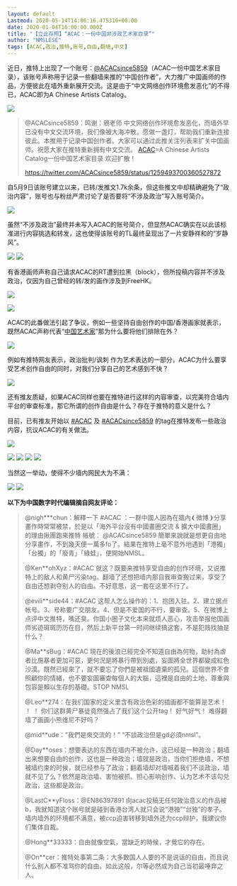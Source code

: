 ```yaml
---
layout: default
Lastmod: 2020-05-14T14:06:16.475310+00:00
date: 2020-01-04T16:00:00.000Z
title: "【立此存照】“ACAC：一份中国非涉政艺术家目录”"
author: "NMSLESE"
tags: [ACAC,政治,推特,账号,自由,翻墙,中文]
---
```


近日，推特上出现了一个账号：[@ACACsince5859](https://twitter.com/ACACsince5859)（ACAC一份中国艺术家目录），该账号声称用于记录一些翻墙来推的“中国创作者”，大力推广中国画师的作品，方便彼此在墙外重新展开交流。这是由于“中文网络创作环境愈发恶化”的不得已，ACAC即为A Chinese Artists Catalog。

![](https://images.weserv.nl/?url=https%3A//chinadigitaltimes.net/chinese/files/2020/05/ACAC-e1589440984278.png)

> @ACACsince5859：鸣谢：鴉老师 中文网络创作环境愈发恶化，而墙外早已没有中文交流环境，我们像被大海冲散。愿做一盏灯，帮助我们重新连接彼此。本推用于记录中国创作者。大家可以通过此推关注列表来扩关中国画师。祝愿大家在推特重新拥有中文交流。 [ACAC](https://chinadigitaltimes.net/chinese/tag/acac/)\=A Chinese Artists Catalog一份中国艺术家目录 欢迎扩散！
> 
> https://twitter.com/ACACsince5859/status/1259493700360527872

自5月9日该账号建立以来，已转/发推文1.7k余条，但这些推文中却精确避免了“政治内容”，账号也与粉丝严肃讨论了是否要将“不涉及政治”写入账号简介。

![](https://images.weserv.nl/?url=https%3A//chinadigitaltimes.net/chinese/files/2020/05/ACAC2.png)

虽然“不涉及政治”最终并未写入ACAC的账号简介，但显然ACAC确实在以此该标准进行内容挑选和转发，这也使得该账号的TL最终呈现出了一片安静祥和的“岁静风”。

![](https://images.weserv.nl/?url=https%3A//chinadigitaltimes.net/chinese/files/2020/05/ACAC3.png) ![](https://images.weserv.nl/?url=https%3A//chinadigitaltimes.net/chinese/files/2020/05/ACAC4.png)

有香港画师声称自己请求ACAC的RT遭到拉黑（block），但所投稿内容并不涉及政治，仅因为自己曾经的转/发的画作涉及到FreeHK。

![](https://images.weserv.nl/?url=https%3A//chinadigitaltimes.net/chinese/files/2020/05/ACAC5.png)

![](https://images.weserv.nl/?url=https%3A//chinadigitaltimes.net/chinese/files/2020/05/ACAC12.png)

ACAC的此番做法引起了争议，例如一些坚持自由创作的中国/香港画家就表示，既然ACAC声称代表“[中国艺术家](https://chinadigitaltimes.net/chinese/tag/%e4%b8%ad%e5%9b%bd%e8%89%ba%e6%9c%af%e5%ae%b6/)”那为什么要将他们排除在外？

![](https://images.weserv.nl/?url=https%3A//chinadigitaltimes.net/chinese/files/2020/05/ACAC6.png)

例如有推特网友表示，政治批判/讽刺 作为艺术表达的一部分，ACAC为什么要享受艺术创作自由的同时，对我们分享自己的艺术感到不快？

![](https://images.weserv.nl/?url=https%3A//chinadigitaltimes.net/chinese/files/2020/05/ACAC8.png)

还有推友质疑，如果ACAC同样也要在推特进行这样的内容审查，以完美符合墙内平台的审查标准，那它所谓的创作自由是什么？存在于推特的意义是什么？

目前，已有推友开始以 [#ACAC](https://twitter.com/hashtag/ACAC?src=hashtag_click) 及 [#ACACsince5859](https://twitter.com/hashtag/ACACsince5859?src=hashtag_click) 的tag在推特发布一些政治内容，抗议ACAC的有关做法。

![](https://images.weserv.nl/?url=https%3A//chinadigitaltimes.net/chinese/files/2020/05/ACAC7.png)

![](https://images.weserv.nl/?url=https%3A//chinadigitaltimes.net/chinese/files/2020/05/ACAC8-1.png) ![](https://images.weserv.nl/?url=https%3A//chinadigitaltimes.net/chinese/files/2020/05/ACAC9.png) ![](https://images.weserv.nl/?url=https%3A//chinadigitaltimes.net/chinese/files/2020/05/ACAC10.png) ![](https://images.weserv.nl/?url=https%3A//chinadigitaltimes.net/chinese/files/2020/05/ACAC11.png)

当然这一举动，使得不少墙内网民大为不满：

![](https://images.weserv.nl/?url=https%3A//chinadigitaltimes.net/chinese/files/2020/05/EX9It05U8AAb0ot.jpeg) ![](https://images.weserv.nl/?url=https%3A//chinadigitaltimes.net/chinese/files/2020/05/EX9It05UEAAmULa.jpeg)

**以下为中国数字时代编辑摘自网友评论：**

> @nigh\*\*\*chun：解釋一下 #ACAC ：一群中國人因為在牆內❨微博❩分享畫作時常常被禁，於是以「海外平台沒有中國畫圈交流 & 擴大中國畫圈」的理由揪團跑來推特 帳號： @ACACsince5859 簡單來說就是想更自由地分享畫作，不到幾天便一萬多fo了。結果在推特上毫不意外地遇到「港獨」「台獨」的「廢青」「綠蛙」，便開始NMSL。
> 
> @Ken\*\*ohXyz：#ACAC 就这？既要来推特享受自由的创作环境，又说推特上的敌人和黄尸污染tag。翻墙了还想把墙内那自我审查搬过来，享受了自由还想剥夺别人的自由。不好意思，这一套在这里不行了。
> 
> @evili\*\*side44：#ACAC 这帮人怎么操作的：1、抱团入驻。2、建立据点帐号。3、号称要广交朋友。4、但是不爱国的不行，要审查。5、在微博上点评中文推特，嘴还臭。你国小圈子文化本来就烦人恶心，攻击举报他国画师劣迹斑斑历历在目，然后上新平台第一时间继续搞这套，不是犯贱找抽是什么？
> 
> @Ma\*\*sBug：#ACAC 現在的後浪已經完全不知道自由為何物，助紂為虐者比施暴者更加可惡，更何況是將暴行帶到別處，妄圖將全世界都變成紅色沙漠。既然已經來了，就不要忘了你們是被祖國遺棄的孤兒。這個世界不會照顧你的情緒，也不要妄圖審查每個人的大腦，這裡是自由的土地，尊重與包容是賴以生存的基礎。STOP NMSL
> 
> @Leo\*\*274：在我们国家的定义里含有政治色彩的插画都不能算是艺术！ ！ ！ 你们这群黄尸暴徒竟然强占了我们这个公开tag！ 好气好气！ 难得翻墙了画画小熊维尼不好吗？
> 
> @mid\*\*ude：”我們是來交流的！” “不談政治但是gd必須nmsl”。
> 
> @Day\*\*oses：想要表达的东西在墙内不被允许，这已经是一种政治；翻墙出来想要自由的创作，这也是一种政治；墙就是政治，当你们拒绝墙，不想被墙约束的时候，就已经参与了政治；翻着墙却对墙喊着我们不谈政治，墙就不见了么？依然是政治墙、害怕被抓、担心影响创作、认为艺术不该勾兑政治，这些都是政治。
> 
> @LastC\*\*yFloss：@EN86397891 向acac投稿无任何政治意义的作品被b，我就知道这个账号就是碰到香港台湾人就只会说“港独”“台独”的孝子。墙内墙外的环境都不满意，被ccp迫害转移到墙外还为ccp辩护，我建议你们集体自裁。
> 
> @Hong\*\*33333：自由就像空氣，當缺乏的時候，才覺它的存在。
> 
> @On\*\*cer：推特处事第二条：大多数国人人要的不是说话的自由，而且说什么别人都不准骂你的自由。如此这般，尔等必然成为自己当初最唾弃之人。

